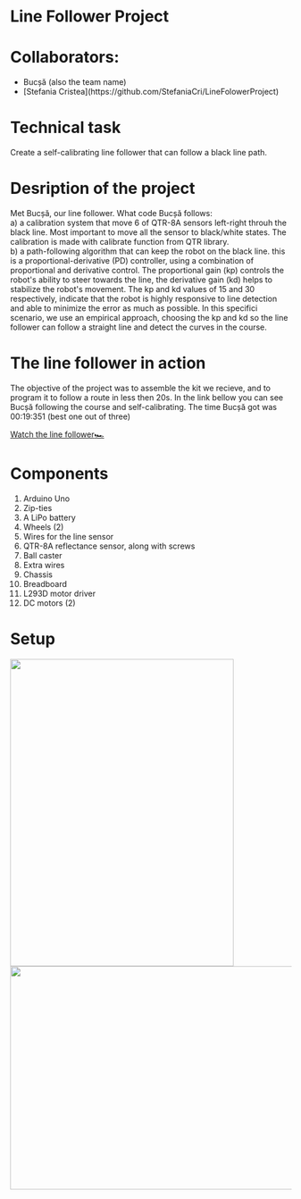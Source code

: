 # Line Follower Project

# Collaborators:
<ul>
<li>Bucșă (also the team name)</li>
<li> [Stefania Cristea](https://github.com/StefaniaCri/LineFolowerProject) </li>
</ul>

# Technical task
  Create a self-calibrating line follower that can follow a black line path. 
 
 # Desription of the project
Met Bucșă, our line follower. What code Bucșă follows:  
  a) a calibration system that move 6 of QTR-8A sensors left-right throuh the black line. Most important to move all the sensor to black/white states. The calibration is made with calibrate function from QTR library.<br>
  b) a path-following algorithm that can keep the robot on the black line. this is a proportional-derivative (PD) controller, using a combination of proportional  and derivative control. The proportional gain (kp) controls the robot's ability to steer towards the line, the derivative gain (kd) helps to stabilize the robot's movement. The kp and kd values of 15 and 30 respectively, indicate that the robot is highly responsive to line detection and able to minimize the error as much as possible. In this specifici scenario, we use an empirical approach, choosing the kp and kd so the line follower can follow a straight line and detect the curves in the course.
  
 # The line follower in action
The objective of the project was to assemble the kit we recieve, and to program it to follow a route in less then 20s. In the link bellow you can see Bucșă following the course and self-calibrating.
The time Bucșă got was 00:19:351 (best one out of three)

[Watch the line follower:racing_car:](https://youtu.be/azvnlHyIW_s)

# Components 
  1. Arduino Uno
  2. Zip-ties
  3. A LiPo battery
  4. Wheels (2)
  5. Wires for the line sensor
  6. QTR-8A reflectance sensor, along with screws
  7. Ball caster
  8. Extra wires 
  9. Chassis
  10. Breadboard 
  11. L293D motor driver
  12. DC motors (2)
  
# Setup
<img src="https://user-images.githubusercontent.com/79380914/213724040-7274edad-ea16-4fb0-8690-d04dfb732cd5.jpg"  width="400" height="550" /><span>   </span><img src="https://user-images.githubusercontent.com/79380914/213724034-58e2e5cd-a0d4-44fb-81db-62b7e7b51a09.jpg"  width="550" height="400" />




  


